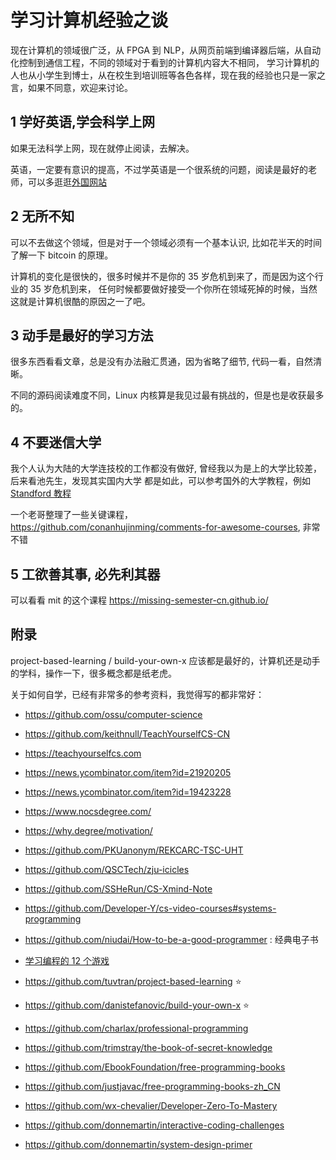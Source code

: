 # 学习计算机经验之谈

现在计算机的领域很广泛，从 FPGA 到 NLP，从网页前端到编译器后端，从自动化控制到通信工程，不同的领域对于看到的计算机内容大不相同，
学习计算机的人也从小学生到博士，从在校生到培训班等各色各样，现在我的经验也只是一家之言，如果不同意，欢迎来讨论。

## 1 学好英语,学会科学上网
如果无法科学上网，现在就停止阅读，去解决。

英语，一定要有意识的提高，不过学英语是一个很系统的问题，阅读是最好的老师，可以多逛逛[外国网站](https://www.buzzing.cc/)

## 2 无所不知
可以不去做这个领域，但是对于一个领域必须有一个基本认识, 比如花半天的时间了解一下 bitcoin 的原理。

计算机的变化是很快的，很多时候并不是你的 35 岁危机到来了，而是因为这个行业的 35 岁危机到来，
任何时候都要做好接受一个你所在领域死掉的时候，当然这就是计算机很酷的原因之一了吧。

## 3 动手是最好的学习方法
很多东西看看文章，总是没有办法融汇贯通，因为省略了细节, 代码一看，自然清晰。

不同的源码阅读难度不同，Linux 内核算是我见过最有挑战的，但是也是收获最多的。

## 4 不要迷信大学
我个人认为大陆的大学连技校的工作都没有做好, 曾经我以为是上的大学比较差，后来看池先生，发现其实国内大学
都是如此，可以参考国外的大学教程，例如 [Standford 教程](https://docs.google.com/spreadsheets/d/1zfw8nPvJeewxcFUBpKUKmAVE8PjnJI7H0CKimdQXxr0/htmlview)

一个老哥整理了一些关键课程，https://github.com/conanhujinming/comments-for-awesome-courses, 非常不错

## 5 工欲善其事, 必先利其器
可以看看 mit 的这个课程
https://missing-semester-cn.github.io/

## 附录
project-based-learning / build-your-own-x 应该都是最好的，计算机还是动手的学科，操作一下，很多概念都是纸老虎。


关于如何自学，已经有非常多的参考资料，我觉得写的都非常好：
- https://github.com/ossu/computer-science
- https://github.com/keithnull/TeachYourselfCS-CN
- https://teachyourselfcs.com
- https://news.ycombinator.com/item?id=21920205
- https://news.ycombinator.com/item?id=19423228
- https://www.nocsdegree.com/
- https://why.degree/motivation/
- https://github.com/PKUanonym/REKCARC-TSC-UHT
- https://github.com/QSCTech/zju-icicles
- https://github.com/SSHeRun/CS-Xmind-Note
- https://github.com/Developer-Y/cs-video-courses#systems-programming
- https://github.com/niudai/How-to-be-a-good-programmer : 经典电子书
- [学习编程的 12 个游戏](https://medium.mybridge.co/12-free-resources-learn-to-code-while-playing-games-f7333043de11#.xi83hlivu)

- https://github.com/tuvtran/project-based-learning :star:
- https://github.com/danistefanovic/build-your-own-x :star:
- https://github.com/charlax/professional-programming
- https://github.com/trimstray/the-book-of-secret-knowledge
- https://github.com/EbookFoundation/free-programming-books
- https://github.com/justjavac/free-programming-books-zh_CN 
- https://github.com/wx-chevalier/Developer-Zero-To-Mastery
- https://github.com/donnemartin/interactive-coding-challenges
- https://github.com/donnemartin/system-design-primer
